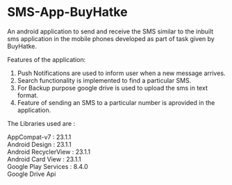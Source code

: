 # SMS-App-BuyHatke

An android application to send and receive the SMS similar to the inbuilt sms application in the mobile phones developed as part of task given by BuyHatke. 

Features of the application:
1. Push Notifications are used to inform user when a new message arrives.
2. Search functionality is implemented to find a particular SMS.
3. For Backup purpose google drive is used to upload the sms in text format.
4. Feature of sending an SMS to a particular number is aprovided in the application.

The Libraries used are :</br> 

AppCompat-v7 : 23.1.1</br>
Android Design : 23.1.1</br>
Android RecyclerView : 23.1.1</br>
Android Card View : 23.1.1</br>
Google Play Services : 8.4.0</br>
Google Drive Api</br>
